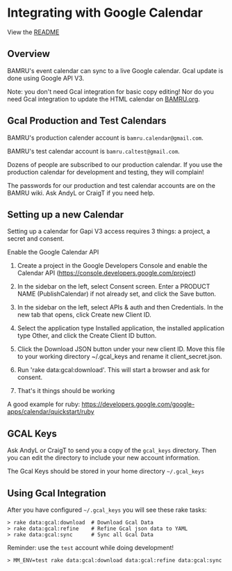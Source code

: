 # Integrating with Google Calendar

View the [README](../README.md)

## Overview

BAMRU's event calendar can sync to a live Google calendar.  Gcal update is done
using Google API V3.

Note: you don't need Gcal integration for basic copy editing!  Nor do you need
Gcal integration to update the HTML calendar on
[BAMRU.org](http://bamru.org/calendar).

## Gcal Production and Test Calendars

BAMRU's production calender account is `bamru.calendar@gmail.com`.

BAMRU's test calendar account is `bamru.caltest@gmail.com`.

Dozens of people are subscribed to our production calendar.  If you use the
production calendar for development and testing, they will complain!

The passwords for our production and test calendar accounts are on the BAMRU
wiki.  Ask AndyL or CraigT if you need help.

## Setting up a new Calendar

Setting up a calendar for Gapi V3 access requires 3 things: a project, a secret
and consent.

Enable the Google Calendar API

1) Create a project in the Google Developers Console and enable the Calendar API
(https://console.developers.google.com/project)

2) In the sidebar on the left, select Consent screen. Enter a PRODUCT NAME
(PublishCalendar) if not already set, and click the Save button.

3) In the sidebar on the left, select APIs & auth and then Credentials. In the
new tab that opens, click Create new Client ID.

4) Select the application type Installed application, the installed application
type Other, and click the Create Client ID button.

5) Click the Download JSON button under your new client ID. Move this file to
your working directory ~/.gcal_keys and rename it client_secret.json.  

6) Run 'rake data:gcal:download'.  This will start a browser and ask for
consent.

7) That's it things should be working

A good example for ruby:
https://developers.google.com/google-apps/calendar/quickstart/ruby

## GCAL Keys

Ask AndyL or CraigT to send you a copy of the `gcal_keys` directory.  Then you can edit
the directory to include your new account information.

The Gcal Keys should be stored in your home directory `~/.gcal_keys`

## Using Gcal Integration

After you have configured `~/.gcal_keys` you will see these rake tasks:

    > rake data:gcal:download  # Download Gcal Data
    > rake data:gcal:refine    # Refine Gcal json data to YAML
    > rake data:gcal:sync      # Sync all Gcal Data

Reminder: use the `test` account while doing development!

    > MM_ENV=test rake data:gcal:download data:gcal:refine data:gcal:sync
